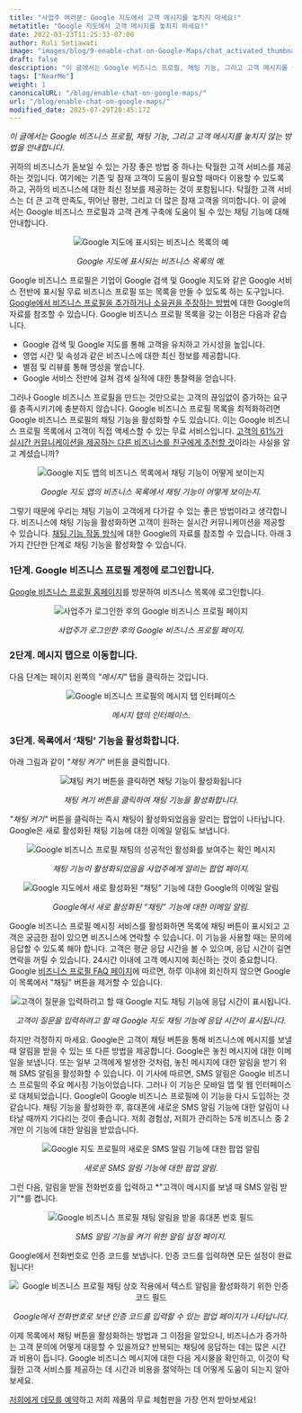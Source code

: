 ```yaml
---
title: "사업주 여러분: Google 지도에서 고객 메시지를 놓치지 마세요!"
metatitle: "Google 지도에서 고객 메시지를 놓치지 마세요!"
date: 2022-03-23T11:25:33-07:00
author: Ruli Setiawati
image: "images/blog/9-enable-chat-on-Google-Maps/chat_activated_thumbnail.png"
draft: false
description: "이 글에서는 Google 비즈니스 프로필, 채팅 기능, 그리고 고객 메시지를 놓치지 않는 방법을 안내합니다."
tags: ["NearMe"]
weight: 1  
canonicalURL: "/blog/enable-chat-on-google-maps/"
url: "/blog/enable-chat-on-google-maps/"
modified_date: 2025-07-29T20:45:17Z
---
```


*이 글에서는 Google 비즈니스 프로필, 채팅 기능, 그리고 고객 메시지를 놓치지 않는 방법을 안내합니다.*


귀하의 비즈니스가 돋보일 수 있는 가장 좋은 방법 중 하나는 탁월한 고객 서비스를 제공하는 것입니다. 여기에는 기존 및 잠재 고객이 도움이 필요할 때마다 이용할 수 있도록 하고, 귀하의 비즈니스에 대한 최신 정보를 제공하는 것이 포함됩니다. 탁월한 고객 서비스는 더 큰 고객 만족도, 뛰어난 평판, 그리고 더 많은 잠재 고객을 의미합니다. 이 글에서는 Google 비즈니스 프로필과 고객 관계 구축에 도움이 될 수 있는 채팅 기능에 대해 안내합니다.

<center>
<img src="/images/blog/9-enable-chat-on-Google-Maps/andante.png" alt="Google 지도에 표시되는 비즈니스 목록의 예"/>

*Google 지도에 표시되는 비즈니스 목록의 예.*
</center>

Google 비즈니스 프로필은 기업이 Google 검색 및 Google 지도와 같은 Google 서비스 전반에 표시될 무료 비즈니스 프로필 또는 목록을 만들 수 있도록 하는 도구입니다. [Google에서 비즈니스 프로필을 추가하거나 소유권을 주장하는 방법](https://support.google.com/business/answer/2911778?hl=ko&co=GENIE.Platform%3DDesktop)에 대한 Google의 자료를 참조할 수 있습니다. Google 비즈니스 프로필 목록을 갖는 이점은 다음과 같습니다.

- Google 검색 및 Google 지도를 통해 고객을 유치하고 가시성을 높입니다.
- 영업 시간 및 속성과 같은 비즈니스에 대한 최신 정보를 제공합니다.
- 별점 및 리뷰를 통해 명성을 쌓습니다.
- Google 서비스 전반에 걸쳐 검색 실적에 대한 통찰력을 얻습니다.

그러나 Google 비즈니스 프로필을 만드는 것만으로는 고객의 끊임없이 증가하는 요구를 충족시키기에 충분하지 않습니다. Google 비즈니스 프로필 목록을 최적화하려면 Google 비즈니스 프로필의 채팅 기능을 활성화할 수도 있습니다. 이는 Google 비즈니스 프로필 목록에서 고객이 직접 액세스할 수 있는 무료 서비스입니다. [고객의 61%가 실시간 커뮤니케이션을 제공하는 다른 비즈니스를 친구에게 추천할 것](https://blog.avochato.com/index.php/2019/12/12/business-to-customer-communication-text-message-software)이라는 사실을 알고 계셨습니까?


<center>
<img src="/images/blog/9-enable-chat-on-Google-Maps/chat_on_gmaps.png" alt="Google 지도 앱의 비즈니스 목록에서 채팅 기능이 어떻게 보이는지"/>

*Google 지도 앱의 비즈니스 목록에서 채팅 기능이 어떻게 보이는지.*
</center>

그렇기 때문에 우리는 채팅 기능이 고객에게 다가갈 수 있는 좋은 방법이라고 생각합니다. 비즈니스에 채팅 기능을 활성화하면 고객이 원하는 실시간 커뮤니케이션을 제공할 수 있습니다. [채팅 기능 작동 방식](https://support.google.com/business/answer/9114771?hl=ko&co=GENIE.Platform%3DAndroid#zippy=)에 대한 Google의 자료를 참조할 수 있습니다. 아래 3가지 간단한 단계로 채팅 기능을 활성화할 수 있습니다.

### 1단계. Google 비즈니스 프로필 계정에 로그인합니다.

[Google 비즈니스 프로필 홈페이지](https://www.google.com/business/)를 방문하여 비즈니스 목록에 로그인합니다.

<center>
<img src="/images/blog/9-enable-chat-on-Google-Maps/GBP_manager_interface.png" alt="사업주가 로그인한 후의 Google 비즈니스 프로필 페이지"/>

*사업주가 로그인한 후의 Google 비즈니스 프로필 페이지.*
</center>

### 2단계. 메시지 탭으로 이동합니다.

다음 단계는 페이지 왼쪽의 *"메시지"* 탭을 클릭하는 것입니다.

<center>
<img src="/images/blog/9-enable-chat-on-Google-Maps/messages_tab.png" alt="Google 비즈니스 프로필의 메시지 탭 인터페이스"/>

*메시지 탭의 인터페이스.*
</center>

### 3단계. 목록에서 ‘채팅’ 기능을 활성화합니다.

아래 그림과 같이 *"채팅 켜기"* 버튼을 클릭합니다.

<center>
<img src="/images/blog/9-enable-chat-on-Google-Maps/turn_on_chat.png" alt= "채팅 켜기 버튼을 클릭하면 채팅 기능이 활성화됩니다"/>

*채팅 켜기 버튼을 클릭하여 채팅 기능을 활성화합니다.*
</center>

*"채팅 켜기"* 버튼을 클릭하는 즉시 채팅이 활성화되었음을 알리는 팝업이 나타납니다. Google은 새로 활성화된 채팅 기능에 대한 이메일 알림도 보냅니다.

<center>
<img src="/images/blog/9-enable-chat-on-Google-Maps/chat_activated.png" alt="Google 비즈니스 프로필 채팅의 성공적인 활성화를 보여주는 확인 메시지"/>

*채팅 기능이 활성화되었음을 사업주에게 알리는 팝업 페이지.*
</center>


<center>
<img src="/images/blog/9-enable-chat-on-Google-Maps/email_notifications.png" alt="Google 지도에서 새로 활성화된 “채팅” 기능에 대한 Google의 이메일 알림"/>

*Google에서 새로 활성화된 “채팅” 기능에 대한 이메일 알림.*
</center>


Google 비즈니스 프로필 메시징 서비스를 활성화하면 목록에 채팅 버튼이 표시되고 고객은 궁금한 점이 있으면 비즈니스에 연락할 수 있습니다. 이 기능을 사용할 때는 문의에 응답할 수 있도록 해야 합니다. 고객은 평균 응답 시간을 볼 수 있으며, 응답 시간이 길면 연락을 꺼릴 수 있습니다. 24시간 이내에 고객 메시지에 회신하는 것이 중요합니다. Google [비즈니스 프로필 FAQ 페이지](https://support.google.com/business/answer/9114771?hl=ko&co=GENIE.Platform%3DAndroid#zippy=%2Chow-do-i-keep-the-chat-button-active-on-google)에 따르면, 하루 이내에 회신하지 않으면 Google이 목록에서 "채팅" 버튼을 제거할 수 있습니다.

<center>
<img src="/images/blog/9-enable-chat-on-Google-Maps/response_time.png" alt="고객이 질문을 입력하려고 할 때 Google 지도 채팅 기능에 응답 시간이 표시됩니다."/>

*고객이 질문을 입력하려고 할 때 Google 지도 채팅 기능에 응답 시간이 표시됩니다.*
</center>

하지만 걱정하지 마세요. Google은 고객이 채팅 버튼을 통해 비즈니스에 메시지를 보낼 때 알림을 받을 수 있는 또 다른 방법을 제공합니다. Google은 놓친 메시지에 대한 이메일을 보냅니다. 또는 일부 고객에게 발생한 것처럼, 놓친 메시지에 대한 알림을 받기 위해 SMS 알림을 활성화할 수 있습니다. 이 기사에 따르면, SMS 알림은 Google 비즈니스 프로필의 주요 메시징 기능이었습니다. 그러나 이 기능은 모바일 앱 및 웹 인터페이스로 대체되었습니다. Google이 Google 비즈니스 프로필에 이 기능을 다시 도입하는 것 같습니다. 채팅 기능을 활성화한 후, 휴대폰에 새로운 SMS 알림 기능에 대한 알림이 나타날 때까지 기다리는 것이 좋습니다. 저희 경험상, 저희가 관리하는 5개 비즈니스 중 2개만 이 기능에 대한 알림을 받았습니다.


<center>
<img src="/images/blog/9-enable-chat-on-Google-Maps/pop_up_sms_notif.png" alt="Google 지도 프로필의 새로운 SMS 알림 기능에 대한 팝업 알림"/>

*새로운 SMS 알림 기능에 대한 팝업 알림.*
</center>

그런 다음, 알림을 받을 전화번호를 입력하고 *"고객이 메시지를 보낼 때 SMS 알림 받기"*를 켭니다.

<center>
<img src="/images/blog/9-enable-chat-on-Google-Maps/phone_number_sms_notif.png" alt="Google 비즈니스 프로필 채팅 알림을 받을 휴대폰 번호 필드"/>

*SMS 알림 기능을 켜기 위한 알림 설정 페이지.*
</center>

Google에서 전화번호로 인증 코드를 보냅니다. 인증 코드를 입력하면 모든 설정이 완료됩니다! 

<center>
<img src="/images/blog/9-enable-chat-on-Google-Maps/verification_code.png" alt="Google 비즈니스 프로필 채팅 상호 작용에서 텍스트 알림을 활성화하기 위한 인증 코드 필드"/>

*Google에서 전화번호로 보낸 인증 코드를 입력할 수 있는 팝업 페이지가 나타납니다.*
</center>

이제 목록에서 채팅 버튼을 활성화하는 방법과 그 이점을 알았으니, 비즈니스가 증가하는 고객 문의에 어떻게 대응할 수 있을까요? 반복되는 채팅에 응답하는 데는 많은 시간과 비용이 듭니다. Google 비즈니스 메시지에 대한 다음 게시물을 확인하고, 이것이 탁월한 고객 서비스를 제공하는 데 시간과 비용을 절약하는 데 어떻게 도움이 되는지 알아보세요.

[저희에게 데모를 예약](https://meetings.hubspot.com/seasalt-ai/seasalt-meeting)하고 저희 제품의 무료 체험판을 가장 먼저 받아보세요!
